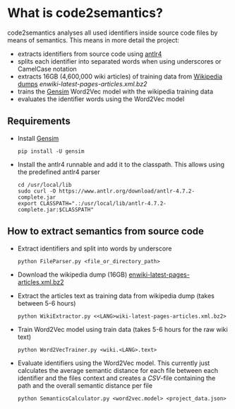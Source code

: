 # What is code2semantics?

code2semantics analyses all used identifiers inside source code files by means of semantics. This means in more detail the project:
- extracts identifiers from source code using [antlr4](https://www.antlr.org)
- splits each identifier into separated words when using underscores or CamelCase notation
- extracts 16GB (4,600,000 wiki articles) of training data from [Wikipedia dumps](https://dumps.wikimedia.org/enwiki/latest/) *enwiki-latest-pages-articles.xml.bz2*
- trains the [Gensim](https://github.com/rare-technologies/gensim) Word2Vec model with the wikipedia training data
- evaluates the identifier words using the Word2Vec model

## Requirements

- Install [Gensim](https://github.com/rare-technologies/gensim)

  `pip install -U gensim`

- Install the antlr4 runnable and add it to the classpath. This allows using the predefined antlr4 parser

  ```
  cd /usr/local/lib
  sudo curl -O https://www.antlr.org/download/antlr-4.7.2-complete.jar
  export CLASSPATH=".:/usr/local/lib/antlr-4.7.2-complete.jar:$CLASSPATH"
  ```

## How to extract semantics from source code

- Extract identifiers and split into words by underscore
  
  `python FileParser.py <file_or_directory_path>`

- Download the wikipedia dump (16GB) [enwiki-latest-pages-articles.xml.bz2](https://dumps.wikimedia.org/enwiki/latest/enwiki-latest-pages-articles.xml.bz2)
- Extract the articles text as training data from wikipedia dump (takes between 5-6 hours)
  
  `python WikiExtractor.py <<LANG>wiki-latest-pages-articles.xml.bz2>`
  
- Train Word2Vec model using train data (takes 5-6 hours for the raw wiki text)
  
  `python Word2VecTrainer.py <wiki.<LANG>.text>`
  
- Evaluate identifiers using the Word2Vec model. This currently just calculates the average semantic distance for each file between each identifier and the files context and creates a *CSV*-file containing the path and the overall semantic distance per file
  
  `python SemanticsCalculator.py <word2vec.model> <project_data.json>`

